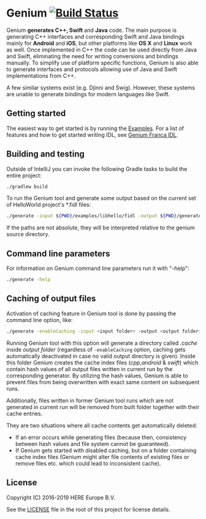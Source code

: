 # Genium [![Build Status](https://travis-ci.com/heremaps/genium.svg?token=kvrUHaaizXLydRxV4KKk&branch=master)](https://travis-ci.com/heremaps/genium)

Genium **generates C++, Swift** and **Java** code. The main purpose is generating C++ interfaces and
corresponding Swift and Java bindings mainly for **Android** and **iOS**, but other platforms like **OS X**
and **Linux** work as well. Once implemented in C++ the code can be used directly from Java and Swift,
eliminating the need for writing conversions and bindings manually.
To simplify use of platform specific functions, Genium is also able to generate interfaces and protocols
allowing use of Java and Swift implementations from C++.

A few similar systems exist (e.g. Djinni and Swig). However, these systems are unable to generate
bindings for modern languages like Swift.

## Getting started

The easiest way to get started is by running the [Examples](examples/README.md).
For a list of features and how to get started writing IDL, see [Genium Franca IDL](./docs/franca.md).

## Building and testing
Outside of IntelliJ you can invoke the following Gradle tasks to build
the entire project:

```bash
./gradlew build
```

To run the Genium tool and generate some output based on the current set of
HelloWorld project's \*.fidl files:

```bash
./generate -input ${PWD}/examples/libhello/fidl -output ${PWD}/generated -nostdout
```
If the paths are not absolute, they will be interpreted relative to the genium source directory.

## Command line parameters
For information on Genium command line parameters run it with "-help":

```bash
./generate -help
```

## Caching of output files
Activation of caching feature in Genium tool is done by passing the command line option, like:

```bash
./generate -enableCaching -input <input folder> -output <output folder>
```

Running Genium tool with this option will generate a directory called *.cache* inside *output folder*
(regardless of `-enableCaching` option, caching gets automatically deactivated in case no valid output
directory is given). Inside this folder Genium creates the cache index files (*cpp*,*android* &
*swift*) which contain hash values of all output files written in current run by the corresponding
generator. By utilizing the hash values, Genium is able to prevent files from being overwritten
with exact same content on subsequent runs.

Additionally, files written in former Genium tool runs which are not generated in current run will be
removed from built folder together with their cache entries.

They are two situations where all cache contents get automatically deleted:

* If an error occurs while generating files (because then, consistency between hash values and file
system cannot be guaranteed).
* If Genium gets started with disabled caching, but on a folder containing cache index files
(Genium might alter file contents of existing files or remove files etc. which could lead to
inconsistent cache).

## License

Copyright (C) 2016-2019 HERE Europe B.V.

See the [LICENSE](./LICENSE) file in the root of this project for license details.
